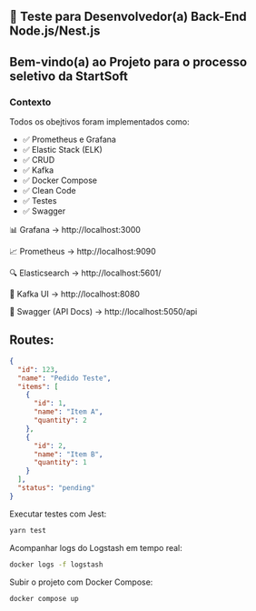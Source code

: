 ## 🚀 Teste para Desenvolvedor(a) Back-End Node.js/Nest.js

## Bem-vindo(a) ao Projeto para o processo seletivo da StartSoft

### Contexto

Todos os obejtivos foram implementados como:

- ✅ Prometheus e Grafana
- ✅ Elastic Stack (ELK)
- ✅ CRUD
- ✅ Kafka
- ✅ Docker Compose
- ✅ Clean Code
- ✅ Testes
- ✅ Swagger

📊 Grafana → http://localhost:3000

📈 Prometheus → http://localhost:9090

🔍 Elasticsearch → http://localhost:5601/

🔗 Kafka UI → http://localhost:8080

📖 Swagger (API Docs) → http://localhost:5050/api



## Routes:


```json
{
  "id": 123,
  "name": "Pedido Teste",
  "items": [
    {
      "id": 1,
      "name": "Item A",
      "quantity": 2
    },
    {
      "id": 2,
      "name": "Item B",
      "quantity": 1
    }
  ],
  "status": "pending"
}
```


Executar testes com Jest:

```bash
yarn test
```
Acompanhar logs do Logstash em tempo real:

```bash
docker logs -f logstash
```
Subir o projeto com Docker Compose:
```bash
docker compose up
```
